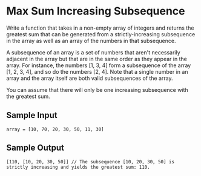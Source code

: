 # Max Sum Increasing Subsequence

Write a function that takes in a non-empty array of integers and returns the greatest sum that can be generated from a strictly-increasing subsequence in the array as well as an array of the numbers in that subsequence.

A subsequence of an array is a set of numbers that aren't necessarily adjacent in the array but that are in the same order as they appear in the array. For instance, the numbers [1, 3, 4] form a subsequence of the array [1, 2, 3, 4], and so do the numbers [2, 4]. Note that a single number in an array and the array itself are both valid subsequences of the array.

You can assume that there will only be one increasing subsequence with the greatest sum.

## Sample Input

```plaintext
array = [10, 70, 20, 30, 50, 11, 30]
```

## Sample Output

```plaintext
[110, [10, 20, 30, 50]] // The subsequence [10, 20, 30, 50] is strictly increasing and yields the greatest sum: 110.
```